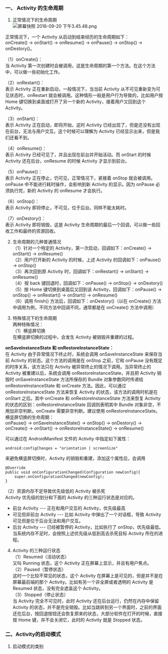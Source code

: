 ### 一、 Activity 的生命周期
1. 正常情况下的生命周期  
![屏幕快照 2018-09-20 下午3.45.48.png](https://upload-images.jianshu.io/upload_images/2353568-959559f4d7321d22.png?imageMogr2/auto-orient/strip%7CimageView2/2/w/1240)  

正常情况下，一个 Activity 从启动到结束经历的生命周期如下：  
onCreate() -> onStart() -> onResume() -> onPause() -> onStop() -> onDestory()。  

（1）onCreate()：   
当 Activity 第一次创建时会被调用，这是生命周期的第一个方法。在这个方法中，可以做一些初始化工作。      

（2）onRestart()：  
表示 Activity 正在重新启动，一般情况下，当当前 Activity 从不可见重新变为可见状态时，onRestart 就会被调用。这种情形一般是用户行为导致的，比如用户按 Home 键切换到桌面或打开了另一个新的 Activity，接着用户又回到这个 Activity。  


（3）onStart()：  
表示 Activity 正在启动，即将开始，这时 Activity 已经出现了，但是还没有出现在前台，无法与用户交互。这个时候可以理解为 Activity 已经显示出来，但是我们还看不到。    

（4）onResume()：    
表示 Activity 已经可见了，并且出现在前台并开始活动。而 onStart 的时候 Activity 还在后台，onResume 的时候 Activity 才显示到前台。    

（5）onPause()：  
表示 Activity 正在停止，仍可见，正常情况下，紧接着 onStop 就会被调用。onPause 中不能进行耗时操作，会影响到新 Activity 的显示。因为 onPause 必须执行完，新的 Activity 的 onResume 才会执行。    

（6）onStop()：    
表示 Activity 即将停止，不可见，位于后台。同样不能太耗时。    

（7）onDestory()：    
表示 Activity 即将销毁，这是 Activity 生命周期的最后一个回调，可以做一些回收工作和最终的资源回收。 

2. 生命周期的几种普通情况   
（1）针对一个特定的 Activity，第一次启动，回调如下：onCreate() -> onStart() -> onResume()     
（2）用户打开新的 Activity 的时候，上述 Activity 的回调如下：onPause() -> onStop()    
（3）再次回到原 Activity 时，回调如下：onRestart() -> onStart() -> onResume()     
（4）按 back 键回退时，回调如下：onPause() -> onStop() -> onDestory()     
（5）按 Home 键切换到桌面后又回到该 Activity，回调如下：onPause() -> onStop() -> onRestart() -> onStart() -> onResume()      
（6）调用 finish() 方法后，回调如下：onDestory()（以在 onCreate() 方法中调用为例，不同方法中回调不同，通常都是在 onCreate() 方法中调用）

3. 特殊情况下的生命周期  
两种特殊情况：  
（1）横竖屏切换    
在横竖屏切换的过程中，会发生 Activity 被销毁并重建的过程。    

**onSaveInstanceState 和 onRestoreInstanceState：**      
在 Activity 由于异常情况下终止时，系统会调用 onSaveInstanceState 来保存当前 Activity 的状态。这个方法的调用是在 onStop 之前，它和 onPause 没有既定的时序关系，该方法只在 Activity 被异常终止的情况下调用。当异常终止的 Activity 被重建以后，系统会调用 onRestoreInstanceState，并且把 Activity 销毁时 onSaveInstanceState 方法所保存的 Bundle 对象参数同时传递给 onRestoreInstanceState 和 onCreate 方法。因此，可以通过 onRestoreInstanceState 方法来恢复 Activity 的状态，该方法的调用时机是在 onStart 之后。其中 onCreate 和 onRestoreInstanceState 方法来恢复 Activity 的状态的区别：onRestoreInstanceState 回调则表明其中 Bundle 对象非空，不用加非空判断。onCreate 需要非空判断。建议使用 onRestoreInstanceState。  
横竖屏切换的生命周期：    
onPause() -> onSaveInstanceState() -> onStop() -> onDestory() -> onCreate() -> onStart() -> onRestoreInstanceState() -> onResume()    

可以通过在 AndroidManifest 文件的 Activity 中指定如下属性：    
```
android:configChanges = "orientation | screenSize" 
```  
来避免横竖屏切换时，Activity 的销毁和重建，添加这个属性后，会调用  
```
@Override
public void onConfigurationChanged(Configuration newConfig){
	super.onConfigurationChanged(newConfig);
}
```  

（2）资源内存不足导致优先级低的 Activity 被杀死  
Activity 优先级的划分和下面的 Activity 的三种运行状态是对应的。     
* 前台 Activity --- 正在和用户交互的 Activity，优先级最高    
* 可见但非前台 Activity --- 比如 Activity 中弹出了一个对话框，导致 Activity 可见但是位于后台无法和用户交互。    
* 后台 Activity --- 已经被暂停的 Activity，比如执行了 onStop，优先级最低。    
当系统内存不足时，会按照上述优先级从低到高去杀死目标 Activity 所在的进程。  

4. Activity 的三种运行状态  
（1）Resumed（活动状态）  
又叫 Running 状态，这个 Activity 正在屏幕上显示，并且有用户焦点。    
（2）Paused（暂停状态）    
这时一个比较不常见的状态，这个 Activity 在屏幕上是可见的，但是并不是在屏幕最前端的那个 Activity。比如有另一个非全屏或者透明的 Activity 是Resumed 状态，没有完全遮盖这个 Activity。  
（3）Stopped（停止状态）    
当 Activity 完全不可见时，此时 Activity 还在后台运行，仍然在内存中保留 Activity 的状态，并不是完全销毁。比如当跳转到另一个界面时，之前的界面还在后台，按回退按钮还会恢复原来的状态，大部分软件在打开的时候，直接按 Home 键，并不会关闭它，此时的 Activity 就是 Stopped 状态。  


### 二、Activity的启动模式
1. 启动模式的类别


